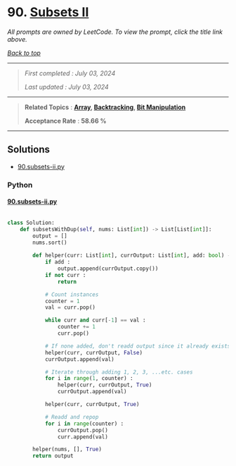 # 90. [Subsets II](<https://leetcode.com/problems/subsets-ii>)

*All prompts are owned by LeetCode. To view the prompt, click the title link above.*

*[Back to top](<../README.md>)*

------

> *First completed : July 03, 2024*
>
> *Last updated : July 03, 2024*

------

> **Related Topics** : **[Array](<by_topic/Array.md>), [Backtracking](<by_topic/Backtracking.md>), [Bit Manipulation](<by_topic/Bit Manipulation.md>)**
>
> **Acceptance Rate** : **58.66 %**

------

## Solutions

- [90.subsets-ii.py](<../my-submissions/90.subsets-ii.py>)
### Python
#### [90.subsets-ii.py](<../my-submissions/90.subsets-ii.py>)
```Python

class Solution:
    def subsetsWithDup(self, nums: List[int]) -> List[List[int]]:
        output = []
        nums.sort()
        
        def helper(curr: List[int], currOutput: List[int], add: bool) -> None :
            if add :
                output.append(currOutput.copy())
            if not curr :
                return

            # Count instances
            counter = 1
            val = curr.pop()

            while curr and curr[-1] == val :
                counter += 1
                curr.pop()

            # If none added, don't readd output since it already exists
            helper(curr, currOutput, False)
            currOutput.append(val)

            # Iterate through adding 1, 2, 3, ...etc. cases
            for i in range(1, counter) :
                helper(curr, currOutput, True)
                currOutput.append(val)

            helper(curr, currOutput, True)

            # Readd and repop
            for i in range(counter) :
                currOutput.pop()
                curr.append(val)

        helper(nums, [], True)
        return output

```

